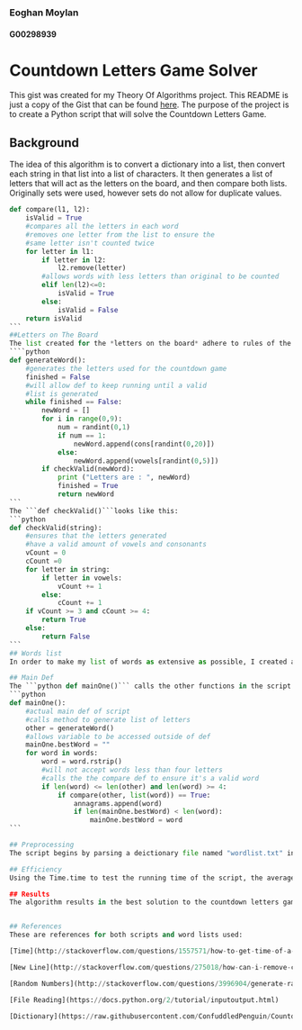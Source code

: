 ### Eoghan Moylan
#### G00298939

# Countdown Letters Game Solver
This gist was created for my Theory Of Algorithms project. This README is just a copy of the Gist that can be found [here](https://gist.github.com/EoghanMoylan/0575315938261d73b1e7). The purpose of the project is to create a Python script that will solve the Countdown Letters Game. 

## Background
The idea of this algorithm is to convert a dictionary into a list, then convert each string in that list into a list of characters. It then generates a list of letters that will act as the letters on the board, and then compare both lists. Originally sets were used, however sets do not allow for duplicate values. 
````Python
def compare(l1, l2):
	isValid = True
	#compares all the letters in each word
	#removes one letter from the list to ensure the
	#same letter isn't counted twice
	for letter in l1:
		if letter in l2:
			l2.remove(letter)
		#allows words with less letters than original to be counted
		elif len(l2)<=0:
			isValid = True
		else:
			isValid = False
	return isValid
```
##Letters on The Board
The list created for the *letters on the board* adhere to rules of the countdown letters game. Namely that there must be at least three vowels and at least four consonants. The script randomly generates a number, either one or zero. This will determine whether the next letter is a vowel or consonant. Then, depending on the outcome of the first number generated, the script will generate another random number to determine the letter itself. If the outcome does not meet the requirements, the code will run again until it does. The following code snippet shows the programming behind this. 
````python
def generateWord():
	#generates the letters used for the countdown game
	finished = False
	#will allow def to keep running until a valid 
	#list is generated
	while finished == False:
		newWord = []
		for i in range(0,9):
			num = randint(0,1)
			if num == 1:
				newWord.append(cons[randint(0,20)])
			else: 
				newWord.append(vowels[randint(0,5)])
		if checkValid(newWord):
			print ("Letters are : ", newWord)
			finished = True
			return newWord
```
The ```def checkValid()```looks like this:
```python
def checkValid(string):
	#ensures that the letters generated 
	#have a valid amount of vowels and consonants
	vCount = 0
	cCount =0
	for letter in string:
		if letter in vowels:
			vCount += 1
		else:
			cCount += 1
	if vCount >= 3 and cCount >= 4:
		return True
	else:
		return False
```
## Words list
In order to make my list of words as extensive as possible, I created a script that would compile a number of smaller word lists into one large dictionary. The script also excludes words that are over nine characters long. The current word list stands at over 75,000 (was 120,000 prior to the removal of words greater than nine letters in length) words. It is too large to list here and can be found [here] (https://github.com/EoghanMoylan/CountdownGame) as well as the scripts created for this project.

## Main Def
The ```python def mainOne()``` calls the other functions in the script. This function also keeps track of the longest valid word that has occured. From here, the list of words is converted into a list of letters in order to be compared to the list of letters in the board. The words here are also stripped of their newline characters in order to ensure that the length is calculated correctly. 
```python
def mainOne():
	#actual main def of script
	#calls method to generate list of letters
	other = generateWord()
	#allows variable to be accessed outside of def
	mainOne.bestWord = ""
	for word in words:
		word = word.rstrip()
		#will not accept words less than four letters
		#calls the the compare def to ensure it's a valid word
		if len(word) <= len(other) and len(word) >= 4:
			if compare(other, list(word)) == True:
				annagrams.append(word)
				if len(mainOne.bestWord) < len(word):
					mainOne.bestWord = word
```

## Preprocessing
The script begins by parsing a deictionary file named "wordlist.txt" into a list. It begins the time.time module and then populates two lists of letters, one full of consonants, the other, vowels. 

## Efficiency
Using the Time.time to test the running time of the script, the average execution time is roughly 0.8 - 1.0 seconds. This is well within the bounds of Countdown's 30 second time limit. This time is skewed as a result of processes running simultaneously to the script, as well as the machine, itself and is not entirely representative of the algorithms runtime. When tested with the Timeit module the results were significantly lower, averaging around 0.04 - 0.5 seconds.  

## Results
The algorithm results in the best solution to the countdown letters game being found, and runs at an acceptable rate. The dictionarycons.py script compiles multiple wordlist files into one meaning the list of words used is always extensive and can be easily updated.


## References
These are references for both scripts and word lists used: 

[Time](http://stackoverflow.com/questions/1557571/how-to-get-time-of-a-python-program-execution)

[New Line](http://stackoverflow.com/questions/275018/how-can-i-remove-chomp-a-newline-in-python)

[Random Numbers](http://stackoverflow.com/questions/3996904/generate-random-integers-between-0-and-9)

[File Reading](https://docs.python.org/2/tutorial/inputoutput.html)

[Dictionary](https://raw.githubusercontent.com/ConfuddledPenguin/Countdown/master/dictionary.txt)
